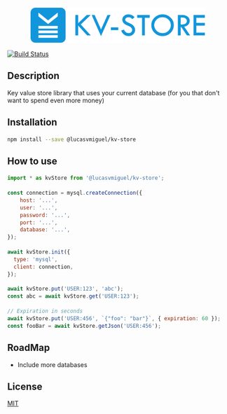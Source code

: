 <p align="center"><img src="logo/horizontal.png" alt="kv-store" height="80px"></p>

[![Build Status](https://travis-ci.org/lucasvmiguel/kv-store.svg?branch=master)](https://travis-ci.org/lucasvmiguel/kv-store)

## Description
Key value store library that uses your current database (for you that don't want to spend even more money)

## Installation

```bash
npm install --save @lucasvmiguel/kv-store
```

## How to use
```js
import * as kvStore from '@lucasvmiguel/kv-store';

const connection = mysql.createConnection({
    host: '...',
    user: '...',
    password: '...',
    port: '...',
    database: '...',
});

await kvStore.init({
  type: 'mysql',
  client: connection,
});

await kvStore.put('USER:123', 'abc');
const abc = await kvStore.get('USER:123');

// Expiration in seconds
await kvStore.put('USER:456', `{"foo": "bar"}`, { expiration: 60 });
const fooBar = await kvStore.getJson('USER:456');
```

## RoadMap
* Include more databases

## License

[MIT](LICENSE)
